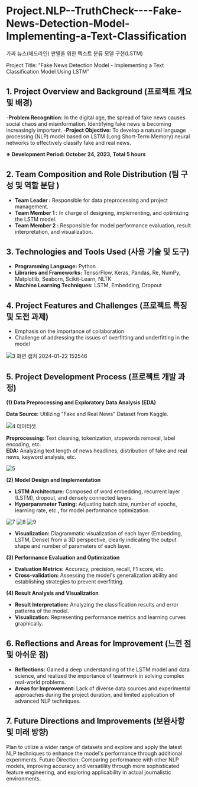 # Project.NLP--TruthCheck----Fake-News-Detection-Model-Implementing-a-Text-Classification
가짜 뉴스(헤드라인) 판별을 위한  텍스트 분류 모델 구현(LSTM)

Project Title: "Fake News Detection Model - Implementing a Text Classification Model Using LSTM"

## 1. Project Overview and Background (프로젝트 개요 및 배경)

-**Problem Recognition:** In the digital age, the spread of fake news causes social chaos and misinformation. Identifying fake news is becoming increasingly important.
-**Project Objective:** To develop a natural language processing (NLP) model based on LSTM (Long Short-Term Memory) neural networks to effectively classify fake and real news.

**※ Development Period: October 24, 2023, Total 5 hours**


## 2. Team Composition and Role Distribution (팀 구성 및 역할 분담 )

- **Team Leader :** Responsible for data preprocessing and project management.
- **Team Member 1 :** In charge of designing, implementing, and optimizing the LSTM model.
- **Team Member 2 :** Responsible for model performance evaluation, result interpretation, and visualization.


## 3. Technologies and Tools Used (사용 기술 및 도구)

- **Programming Language:** Python
- **Libraries and Frameworks:** TensorFlow, Keras, Pandas, Re, NumPy, Matplotlib, Seaborn, Scikit-Learn, NLTK
- **Machine Learning Techniques:** LSTM, Embedding, Dropout


## 4. Project Features and Challenges (프로젝트 특징 및 도전 과제)

- Emphasis on the importance of collaboration 
- Challenge of addressing the issues of overfitting and underfitting in the model

![3 화면 캡처 2024-01-22 152546](https://github.com/pixelwizard2/Project.NLP--TruthCheck----Fake-News-Detection-Model-Implementing-a-Text-Classification/assets/138272416/4ffcc76d-4fd1-4234-b096-b8a6efe55928)

## 5. Project Development Process (프로젝트 개발 과정)

**(1) Data Preprocessing and Exploratory Data Analysis (EDA)**

**Data Source:** Utilizing "Fake and Real News" Dataset from Kaggle.

![4 데이터셋](https://github.com/pixelwizard2/Project.NLP--TruthCheck----Fake-News-Detection-Model-Implementing-a-Text-Classification/assets/138272416/b5bf1617-d646-476f-b52f-ce5da20f5fdc)

**Preprocessing:** Text cleaning, tokenization, stopwords removal, label encoding, etc.  
**EDA:** Analyzing text length of news headlines, distribution of fake and real news, keyword analysis, etc.

![5](https://github.com/pixelwizard2/Project.NLP--TruthCheck----Fake-News-Detection-Model-Implementing-a-Text-Classification/assets/138272416/c5e59dda-0988-48aa-bb9b-051dd508e6e8)


**(2) Model Design and Implementation**

- **LSTM Architecture:** Composed of word embedding, recurrent layer (LSTM), dropout, and densely connected layers.
- **Hyperparameter Tuning:** Adjusting batch size, number of epochs, learning rate, etc., for model performance optimization.

![7](https://github.com/pixelwizard2/Project.NLP--TruthCheck----Fake-News-Detection-Model-Implementing-a-Text-Classification/assets/138272416/5d23652c-a807-41b9-97cb-3940abdb0e99)
![8](https://github.com/pixelwizard2/Project.NLP--TruthCheck----Fake-News-Detection-Model-Implementing-a-Text-Classification/assets/138272416/ff43a2d6-b815-40ed-a544-79d4cc9aa434)
![9](https://github.com/pixelwizard2/Project.NLP--TruthCheck----Fake-News-Detection-Model-Implementing-a-Text-Classification/assets/138272416/0837ba1c-e36e-40a5-b268-d65bbe3f1f01)

- **Visualization:** Diagrammatic visualization of each layer (Embedding, LSTM, Dense) from a 3D perspective, clearly indicating the output shape and number of parameters of each layer.



**(3) Performance Evaluation and Optimization**

- **Evaluation Metrics:** Accuracy, precision, recall, F1 score, etc.
- **Cross-validation:** Assessing the model's generalization ability and establishing strategies to prevent overfitting.


**(4) Result Analysis and Visualization**

- **Result Interpretation:** Analyzing the classification results and error patterns of the model.
- **Visualization:** Representing performance metrics and learning curves graphically.



## 6. Reflections and Areas for Improvement (느낀 점 및 아쉬운 점)

- **Reflections:** Gained a deep understanding of the LSTM model and data science, and realized the importance of teamwork in solving complex real-world problems.
- **Areas for Improvement:** Lack of diverse data sources and experimental approaches during the project duration, and limited application of advanced NLP techniques.



## 7. Future Directions and Improvements (보완사항 및 미래 방향)

Plan to utilize a wider range of datasets and explore and apply the latest NLP techniques to enhance the model's performance through additional experiments.
Future Direction: Comparing performance with other NLP models, improving accuracy and versatility through more sophisticated feature engineering, and exploring applicability in actual journalistic environments.
